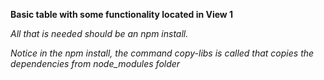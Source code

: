 **Basic table with some functionality located in View 1**

_All that is needed should be an npm install._

_Notice in the npm install, the command copy-libs is called that copies the dependencies from node_modules folder_